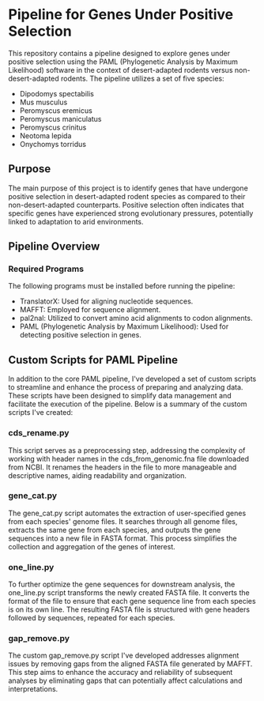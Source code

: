 # **Pipeline for Genes Under Positive Selection**

This repository contains a pipeline designed to explore genes under positive selection using the PAML (Phylogenetic Analysis by Maximum Likelihood) software in the context of desert-adapted rodents versus non-desert-adapted rodents. The pipeline utilizes a set of five species:

- Dipodomys spectabilis
- Mus musculus
- Peromyscus eremicus
- Peromyscus maniculatus
- Peromyscus crinitus
- Neotoma lepida
- Onychomys torridus

## **Purpose**
The main purpose of this project is to identify genes that have undergone positive selection in desert-adapted rodent species as compared to their non-desert-adapted counterparts. Positive selection often indicates that specific genes have experienced strong evolutionary pressures, potentially linked to adaptation to arid environments.

## **Pipeline Overview**
### **Required Programs**
The following programs must be installed before running the pipeline:

- TranslatorX: Used for aligning nucleotide sequences.
- MAFFT: Employed for sequence alignment.
- pal2nal: Utilized to convert amino acid alignments to codon alignments.
- PAML (Phylogenetic Analysis by Maximum Likelihood): Used for detecting positive selection in genes.

## **Custom Scripts for PAML Pipeline**
In addition to the core PAML pipeline, I've developed a set of custom scripts to streamline and enhance the process of preparing and analyzing data. These scripts have been designed to simplify data management and facilitate the execution of the pipeline. Below is a summary of the custom scripts I've created:

### cds_rename.py
This script serves as a preprocessing step, addressing the complexity of working with header names in the cds_from_genomic.fna file downloaded from NCBI. It renames the headers in the file to more manageable and descriptive names, aiding readability and organization.

### gene_cat.py
The gene_cat.py script automates the extraction of user-specified genes from each species' genome files. It searches through all genome files, extracts the same gene from each species, and outputs the gene sequences into a new file in FASTA format. This process simplifies the collection and aggregation of the genes of interest.

### one_line.py
To further optimize the gene sequences for downstream analysis, the one_line.py script transforms the newly created FASTA file. It converts the format of the file to ensure that each gene sequence line from each species is on its own line. The resulting FASTA file is structured with gene headers followed by sequences, repeated for each species.

### gap_remove.py
The custom gap_remove.py script I've developed addresses alignment issues by removing gaps from the aligned FASTA file generated by MAFFT. This step aims to enhance the accuracy and reliability of subsequent analyses by eliminating gaps that can potentially affect calculations and interpretations.
